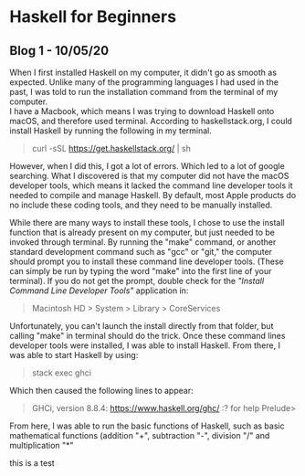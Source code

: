 # Haskell for Beginners
## Blog 1 - 10/05/20

When I first installed Haskell on my computer, it didn't go as smooth as expected. Unlike many of the programming languages I had used in the past, I was told to run the installation command from the terminal of my computer.  
I have a Macbook, which means I was trying to download Haskell onto macOS, and therefore used terminal. According to haskellstack.org, I could install Haskell by running the following in my terminal.

>curl -sSL https://get.haskellstack.org/ | sh

However, when I did this, I got a lot of errors. Which led to a lot of google searching. What I discovered is that my computer did not have the macOS developer tools, which means it lacked the command line developer tools it needed to compile and manage Haskell. By default, most Apple products do no include these coding tools, and they need to be manually installed.

While there are many ways to install these tools, I chose to use the install function that is already present on my computer, but just needed to be invoked through terminal. By running the "make" command, or another standard development command such as "gcc" or "git," the computer should prompt you to install these command line developer tools. (These can simply be run by typing the word "make" into the first line of your terminal). If you do not get the prompt, double check for the *"Install Command Line Developer Tools"* application in:

>Macintosh HD > System > Library > CoreServices

Unfortunately, you can't launch the install directly from that folder, but calling "make" in terminal should do the trick. Once these command lines developer tools were installed, I was able to install Haskell. From there, I was able to start Haskell by using:

>stack exec ghci

Which then caused the following lines to appear:

>GHCi, version 8.8.4: https://www.haskell.org/ghc/  :? for help
>Prelude>

From here, I was able to run the basic functions of Haskell, such as basic mathematical functions (addition "+", subtraction "-", division "/" and multiplication "*"

this is a test
